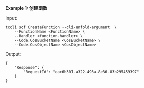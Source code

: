 **Example 1: 创建函数**



Input: 

```
tccli scf CreateFunction --cli-unfold-argument  \
    --FunctionName <FunctionName> \
    --Handler <function.handler> \
    --Code.CosBucketName <CosBucketName> \
    --Code.CosObjectName <CosObjectName>
```

Output: 
```
{
    "Response": {
        "RequestId": "eac6b301-a322-493a-8e36-83b295459397"
    }
}
```

